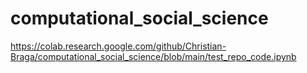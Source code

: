 # computational_social_science
 
https://colab.research.google.com/github/Christian-Braga/computational_social_science/blob/main/test_repo_code.ipynb
